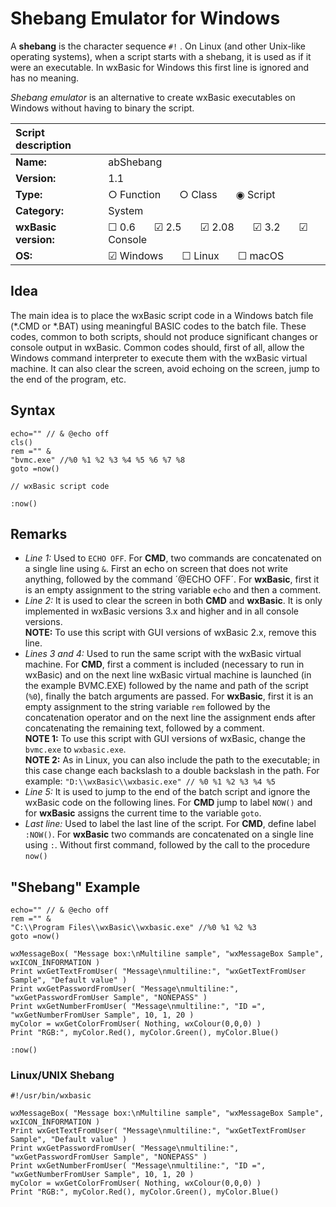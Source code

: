 Shebang Emulator for Windows
============================

A **shebang** is the character sequence `#!` . On Linux (and other Unix-like operating
systems), when a script starts with a shebang, it is used as if it were an executable. 
In wxBasic for Windows this first line is ignored and has no meaning.

*Shebang emulator* is an alternative to create wxBasic executables on Windows without having 
to binary the script.


| Script description   | |
|:---------------------|:----------------------------------------------------|
| **Name:**            |  abShebang                                          |
| **Version:**         |  1.1                                                |
| **Type:**            |  &#9675; Function  &nbsp; &nbsp; &nbsp;  &#9675; Class  &nbsp; &nbsp; &nbsp;  &#9673; Script |
| **Category:**        |  System                                 |
| **wxBasic version:** |  &#9744; 0.6  &nbsp; &nbsp; &nbsp;  &#9745; 2.5  &nbsp; &nbsp; &nbsp;  &#9745; 2.08  &nbsp; &nbsp; &nbsp;  &#9745; 3.2  &nbsp; &nbsp; &nbsp;  &#9745; Console  |
| **OS:**              |  &#9745; Windows  &nbsp; &nbsp; &nbsp;  &#9744; Linux  &nbsp; &nbsp; &nbsp;  &#9744; macOS  |


Idea
----

The main idea is to place the wxBasic script code in a Windows batch file (*.CMD or *.BAT) 
using meaningful BASIC codes to the batch file. These codes, common to both scripts, should 
not produce significant changes or console output in wxBasic. Common codes should, first of all, 
allow the Windows command interpreter to execute them with the wxBasic virtual machine. It can 
also clear the screen, avoid echoing on the screen, jump to the end of the program, etc.

 
Syntax
------

```dosbatch
echo="" // & @echo off
cls()
rem ="" &
"bvmc.exe" //%0 %1 %2 %3 %4 %5 %6 %7 %8
goto =now()

// wxBasic script code

:now()
```

Remarks
-------

* *Line 1:* Used to `ECHO OFF`. For **CMD**, two commands are concatenated on a single line using `&`. 
  First an echo on screen that does not write anything, followed by the command ´@ECHO OFF´. For 
  **wxBasic**, first it is an empty assignment to the string variable `echo` and then a comment.
* *Line 2:* It is used to clear the screen in both **CMD** and **wxBasic**. It is only implemented 
  in wxBasic versions 3.x and higher and in all console versions.   
  **NOTE:** To use this script with GUI versions of wxBasic 2.x, remove this line.
* *Lines 3 and 4:* Used to run the same script with the wxBasic virtual machine. For **CMD**, first 
  a comment is included (necessary to run in wxBasic) and on the next line wxBasic virtual machine 
  is launched (in the example BVMC.EXE) followed by the name and path of the script (`%0`), finally
  the batch arguments are passed. For **wxBasic**, first it is an empty assignment to the string 
  variable `rem` followed by the concatenation operator and on the next line the assignment ends 
  after concatenating the remaining text, followed by a comment.   
  **NOTE 1:** To use this script with GUI versions of wxBasic, change the `bvmc.exe` to `wxbasic.exe`.  
  **NOTE 2:** As in Linux, you can also include the path to the executable; in this case change each 
  backslash to a double backslash in the path. For example: `"D:\\wxBasic\\wxbasic.exe" // %0 %1 %2 %3 %4 %5`
* *Line 5:* It is used to jump to the end of the batch script and ignore the wxBasic code on the 
  following lines. For **CMD** jump to label `NOW()` and for **wxBasic** assigns the current time 
  to the variable `goto`.
* *Last line:* Used to label the last line of the script. For **CMD**, define label `:NOW()`. For **wxBasic** 
  two commands are concatenated on a single line using `:`. Without first command, followed by the call to 
  the procedure `now()`


"Shebang" Example
-----------------

```dosbatch
echo="" // & @echo off
rem ="" &
"C:\\Program Files\\wxBasic\\wxbasic.exe" //%0 %1 %2 %3
goto =now()

wxMessageBox( "Message box:\nMultiline sample", "wxMessageBox Sample", wxICON_INFORMATION )
Print wxGetTextFromUser( "Message\nmultiline:", "wxGetTextFromUser Sample", "Default value" )
Print wxGetPasswordFromUser( "Message\nmultiline:", "wxGetPasswordFromUser Sample", "NONEPASS" )
Print wxGetNumberFromUser( "Message\nmultiline:", "ID =", "wxGetNumberFromUser Sample", 10, 1, 20 )
myColor = wxGetColorFromUser( Nothing, wxColour(0,0,0) )
Print "RGB:", myColor.Red(), myColor.Green(), myColor.Blue()

:now()
```

### Linux/UNIX Shebang

```shell-script
#!/usr/bin/wxbasic

wxMessageBox( "Message box:\nMultiline sample", "wxMessageBox Sample", wxICON_INFORMATION )
Print wxGetTextFromUser( "Message\nmultiline:", "wxGetTextFromUser Sample", "Default value" )
Print wxGetPasswordFromUser( "Message\nmultiline:", "wxGetPasswordFromUser Sample", "NONEPASS" )
Print wxGetNumberFromUser( "Message\nmultiline:", "ID =", "wxGetNumberFromUser Sample", 10, 1, 20 )
myColor = wxGetColorFromUser( Nothing, wxColour(0,0,0) )
Print "RGB:", myColor.Red(), myColor.Green(), myColor.Blue()
```
